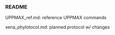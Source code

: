 ### README
UPPMAX_ref.md: reference UPPMAX commands

xena_phylotocol.md: planned protocol w/ changes

